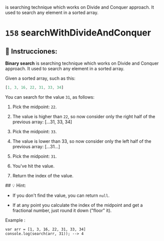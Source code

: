  is searching technique which works on Divide and Conquer approach. It used to search any element in a sorted array. 

 # `158` searchWithDivideAndConquer

## 📝 Instrucciones:

**Binary search** is searching technique which works on Divide and Conquer approach. It used to search any element in a sorted array. 

 Given a sorted array, such as this:

```js
[1, 3, 16, 22, 31, 33, 34]
```
You can search for the value `31`, as follows:

1. Pick the midpoint: `22`.

2. The value is higher than `22`, so now consider only the right half of the previous array:
[...31, 33, 34]

3. Pick the midpoint: `33`.

4. The value is lower than 33, so now consider only the left half of the previous array:
[...31...]

5. Pick the midpoint: `31`.

6. You've hit the value.

7. Return the index of the value.

## :bulb: Hint:

* If you don't find the value, you can return `null`.

* If at any point you calculate the index of the midpoint and get a fractional number, just round it down ("floor" it).

Example : 

```Js
var arr = [1, 3, 16, 22, 31, 33, 34]
console.log(search(arr, 31)); --> 4
```